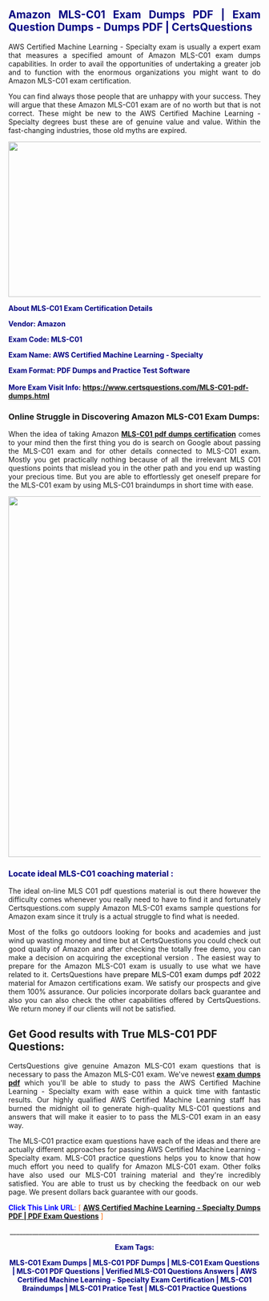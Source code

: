<h2 style="text-align: justify;"><span style="color: #000080;">Amazon MLS-C01 Exam Dumps PDF | Exam Question Dumps - Dumps PDF | CertsQuestions</span></h2>
<p style="text-align: justify;">AWS Certified Machine Learning - Specialty exam is usually a expert exam that measures a specified amount of Amazon  MLS-C01 exam dumps capabilities. In order to avail the opportunities of undertaking a greater job and to function with the enormous organizations you might want to do Amazon MLS-C01 exam certification.</p>
<p style="text-align: justify;">You can find always those people that are unhappy with your success. They will argue that these Amazon  MLS-C01 exam are of no worth but that is not correct. These might be new to the AWS Certified Machine Learning - Specialty degrees bust these are of genuine value and value. Within the fast-changing industries, those old myths are expired.</p>
<p><img style="display: block; margin-left: auto; margin-right: auto;" src="https://i.imgur.com/eaP4ae9.png" width="840" height="310" /></p>
<p><span style="color: #000080;"><strong>About MLS-C01 Exam Certification Details</strong></span></p>
<p><span style="color: #000080;"><strong>Vendor: Amazon<br /></strong></span></p>
<p><span style="color: #000080;"><strong>Exam Code: MLS-C01</strong></span></p>
<p><span style="color: #000080;"><strong>Exam Name: AWS Certified Machine Learning - Specialty</strong></span></p>
<p><span style="color: #000080;"><strong>Exam Format: PDF Dumps and Practice Test Software<br /><br />More Exam Visit Info: <span style="color: #ff6600;"><a href="https://www.certsquestions.com/MLS-C01-pdf-dumps.html">https://www.certsquestions.com/MLS-C01-pdf-dumps.html</a></span></strong></span></p>
<h3>Online Struggle in Discovering Amazon MLS-C01 Exam Dumps:</h3>
<p style="text-align: justify;">When the idea of taking Amazon <a href="https://www.certsquestions.com/MLS-C01-pdf-dumps.html"><strong> MLS-C01 pdf dumps certification</strong></a> comes to your mind then the first thing you do is search on Google about passing the MLS-C01 exam and for other details connected to MLS-C01 exam. Mostly you get practically nothing because of all the irrelevant MLS C01 questions points that mislead you in the other path and you end up wasting your precious time. But you are able to effortlessly get oneself prepare for the MLS-C01 exam by using MLS-C01 braindumps in short time with ease.</p>
<p><a href="https://www.certsquestions.com/MLS-C01-pdf-dumps.html"><img style="display: block; margin-left: auto; margin-right: auto;" src="https://i.imgur.com/pxhoKQ2.png" width="720" /></a></p>
<h3><span style="color: #000080;">Locate ideal  MLS-C01 coaching material :</span></h3>
<p style="text-align: justify;">The ideal on-line MLS C01 pdf questions material is out there however the difficulty comes whenever you really need to have to find it and fortunately Certsquestions.com supply Amazon MLS-C01 exams sample questions for Amazon  exam since it truly is a actual struggle to find what is needed.</p>
<p style="text-align: justify;">Most of the folks go outdoors looking for books and academies and just wind up wasting money and time but at CertsQuestions you could check out good quality of Amazon  and after checking the totally free demo, you can make a decision on acquiring the exceptional version . The easiest way to prepare for the Amazon MLS-C01 exam is usually to use what we have related to it. CertsQuestions have <span style="color: #000000;">prepare MLS-C01 exam dumps pdf 2022</span> material for Amazon certifications exam. We satisfy our prospects and give them 100% assurance. Our policies incorporate dollars back guarantee and also you can also check the other capabilities offered by CertsQuestions. We return money if our clients will not be satisfied.</p>
<h2>Get Good results with True MLS-C01 PDF Questions:</h2>
<p style="text-align: justify;">CertsQuestions give genuine Amazon MLS-C01 exam questions that is necessary to pass the Amazon  MLS-C01 exam. We've newest<strong>&nbsp;<a href="https://www.certsquestions.com/">exam dumps pdf</a></strong>&nbsp;which you'll be able to study to pass the AWS Certified Machine Learning - Specialty exam with ease within a quick time with fantastic results. Our highly qualified AWS Certified Machine Learning staff has burned the midnight oil to generate high-quality MLS-C01 questions and answers that will make it easier to to pass the MLS-C01 exam in an easy way.</p>
<p style="text-align: justify;">The MLS-C01 practice exam questions have each of the ideas and there are actually different approaches for passing AWS Certified Machine Learning - Specialty exam. MLS-C01 practice questions helps you to know that how much effort you need to qualify for Amazon  MLS-C01 exam. Other folks have also used our MLS-C01 training material and they're incredibly satisfied. You are able to trust us by checking the feedback on our web page. We present dollars back guarantee with our goods.</p>
<p style="text-align: justify;"><span style="color: #0000ff;"><strong>Click This Link URL</strong>:</span> <span style="color: #ff6600;">[ <strong><a href="https://www.certsquestions.com/aws-certified-machine-learning-certification.html">AWS Certified Machine Learning - Specialty Dumps PDF | PDF Exam Questions</a></strong> ]</span></p>
<p style="text-align: center;">______________________________________________________________________________</p>
<p style="text-align: center;"><span style="color: #000080;"><strong>Exam Tags:</strong></span></p>
<p style="text-align: center;"><span style="color: #000080;"><strong>MLS-C01 Exam Dumps | MLS-C01 PDF Dumps | MLS-C01 Exam Questions | MLS-C01 PDF Questions | Verified MLS-C01 Questions Answers | AWS Certified Machine Learning - Specialty Exam Certification | MLS-C01 Braindumps | MLS-C01 Pratice Test | MLS-C01 Practice Questions</strong></span></p>
